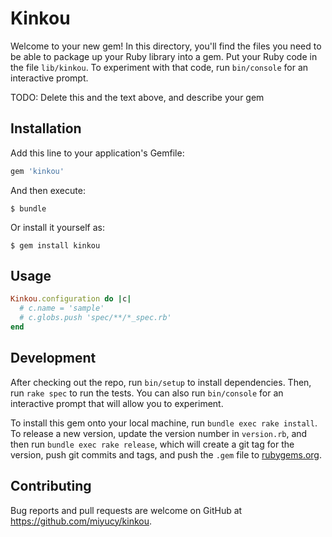 # Kinkou

Welcome to your new gem! In this directory, you'll find the files you need to be able to package up your Ruby library into a gem. Put your Ruby code in the file `lib/kinkou`. To experiment with that code, run `bin/console` for an interactive prompt.

TODO: Delete this and the text above, and describe your gem

## Installation

Add this line to your application's Gemfile:

```ruby
gem 'kinkou'
```

And then execute:

    $ bundle

Or install it yourself as:

    $ gem install kinkou

## Usage

``` ruby
Kinkou.configuration do |c|
  # c.name = 'sample'
  # c.globs.push 'spec/**/*_spec.rb'
end
```

## Development

After checking out the repo, run `bin/setup` to install dependencies. Then, run `rake spec` to run the tests. You can also run `bin/console` for an interactive prompt that will allow you to experiment.

To install this gem onto your local machine, run `bundle exec rake install`. To release a new version, update the version number in `version.rb`, and then run `bundle exec rake release`, which will create a git tag for the version, push git commits and tags, and push the `.gem` file to [rubygems.org](https://rubygems.org).

## Contributing

Bug reports and pull requests are welcome on GitHub at https://github.com/miyucy/kinkou.
